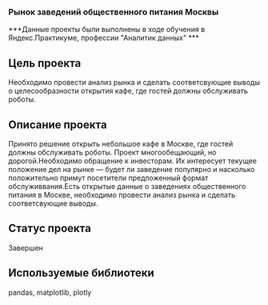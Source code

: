 ### Рынок заведений общественного питания Москвы

***Данные проекты были выполнены в ходе обучения в Яндекс.Практикуме, профессии "Аналитик данных" ***

## Цель проекта

Необходимо провести анализ рынка и сделать соответсвующие выводы о целесообразности открытия кафе, где гостей должны обслуживать роботы.

## Описание проекта

Принято решение открыть небольшое кафе в Москве, где гостей должны обслуживать роботы. Проект многообещающий, но дорогой.Необходимо обращение к инвесторам. Их интересует текущее положение дел на рынке — будет ли заведение популярно и насколько положительно примут посетители предложенный формат обслуживвания.Есть открытые данные о заведениях общественного питания в Москве, необходимо провести анализ рынка и сделать соответсвующие выводы.

## Статус проекта

Завершен 

## Используемые библиотеки

pandas, matplotlib, plotly
